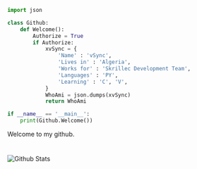 ```python
import json

class Github:
    def Welcome():
        Authorize = True
        if Authorize:
            xvSync = {
                'Name' : 'vSync',
                'Lives in' : 'Algeria',
                'Works for' : 'Skrillec Development Team',
                'Languages' : 'PY',
                'Learning' : 'C', 'V',
            }
            WhoAmi = json.dumps(xvSync)
            return WhoAmi

if __name__ == '__main__':
    print(Github.Welcome())
```
Welcome to my github.

#
<img align="left" alt="Github Stats" src="https://github-readme-stats.vercel.app/api?username=xvSync&show_icons=true&hide_border=true" />
